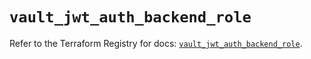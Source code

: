 # `vault_jwt_auth_backend_role`

Refer to the Terraform Registry for docs: [`vault_jwt_auth_backend_role`](https://registry.terraform.io/providers/hashicorp/vault/5.1.0/docs/resources/jwt_auth_backend_role).
